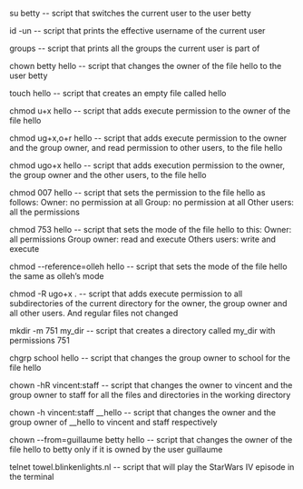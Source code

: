 su betty  --   script that switches the current user to the user betty

id -un  --   script that prints the effective username of the current user

groups  --  script that prints all the groups the current user is part of

chown betty hello  --  script that changes the owner of the file hello to the user betty

touch hello  --  script that creates an empty file called hello

chmod u+x hello  --  script that adds execute permission to the owner of the file hello

chmod ug+x,o+r hello  --  script that adds execute permission to the owner and the group owner, and read permission to other users, to the file hello

chmod ugo+x hello  --  script that adds execution permission to the owner, the group owner and the other users, to the file hello

chmod 007 hello  --  script that sets the permission to the file hello as follows:
                     Owner: no permission at all
                     Group: no permission at all
                     Other users: all the permissions

chmod 753 hello  --  script that sets the mode of the file hello to this:
                     Owner: all permissions
                     Group owner: read and execute
                     Others users: write and execute

chmod --reference=olleh hello  --  script that sets the mode of the file hello the same as olleh’s mode

chmod -R ugo+x .  --  script that adds execute permission to all subdirectories of the current directory for the owner, the group owner and all other users. And regular files not changed

mkdir -m 751 my_dir  --  script that creates a directory called my_dir with permissions 751

chgrp school hello  --  script that changes the group owner to school for the file hello

chown -hR vincent:staff  --  script that changes the owner to vincent and the group owner to staff for all the files and directories in the working directory

chown -h vincent:staff __hello  --  script that changes the owner and the group owner of __hello to vincent and staff respectively

chown --from=guillaume betty hello  --  script that changes the owner of the file hello to betty only if it is owned by the user guillaume

telnet towel.blinkenlights.nl  --  script that will play the StarWars IV episode in the terminal
